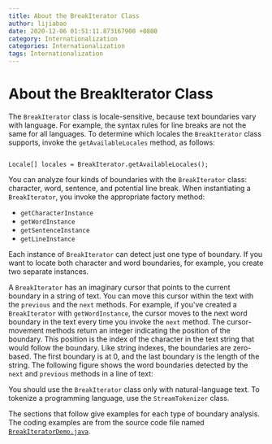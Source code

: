 ```yaml
---
title: About the BreakIterator Class
author: lijiabao
date: 2020-12-06 01:51:11.873167900 +0800
category: Internationalization
categories: Internationalization
tags: Internationalization
---
```


# About the BreakIterator Class

The `BreakIterator` class is locale-sensitive, because text boundaries vary with language. For example, the syntax rules for line breaks are not the same for all languages. To determine which locales the `BreakIterator` class supports, invoke the `getAvailableLocales` method, as follows:

```

Locale[] locales = BreakIterator.getAvailableLocales();

```

You can analyze four kinds of boundaries with the `BreakIterator` class: character, word, sentence, and potential line break. When instantiating a `BreakIterator`, you invoke the appropriate factory method:

- `getCharacterInstance`
- `getWordInstance`
- `getSentenceInstance`
- `getLineInstance`

Each instance of `BreakIterator` can detect just one type of boundary. If you want to locate both character and word boundaries, for example, you create two separate instances.

A `BreakIterator` has an imaginary cursor that points to the current boundary in a string of text. You can move this cursor within the text with the `previous` and the `next` methods. For example, if you've created a `BreakIterator` with `getWordInstance`, the cursor moves to the next word boundary in the text every time you invoke the `next` method. The cursor-movement methods return an integer indicating the position of the boundary. This position is the index of the character in the text string that would follow the boundary. Like string indexes, the boundaries are zero-based. The first boundary is at 0, and the last boundary is the length of the string. The following figure shows the word boundaries detected by the `next` and `previous` methods in a line of text:

You should use the `BreakIterator` class only with natural-language text. To tokenize a programming language, use the `StreamTokenizer` class.

The sections that follow give examples for each type of boundary analysis. The coding examples are from the source code file named 
[`BreakIteratorDemo.java`](examples/BreakIteratorDemo.java).
